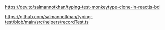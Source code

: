 
https://dev.to/salmannotkhan/typing-test-monkeytype-clone-in-reactjs-bd

https://github.com/salmannotkhan/typing-test/blob/main/src/helpers/recordTest.ts